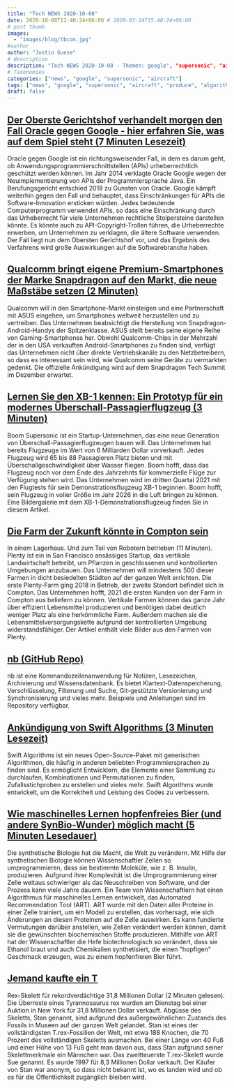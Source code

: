 ```yaml
---
title: "Tech NEWS 2020-10-08"
date: 2020-10-08T12:40:24+06:00 # 2020-03-14T15:40:24+06:00
# post thumb
images:
  - "images/blog/tbcon.jpg"
#author
author: "Justin Guese"
# description
description: "Tech NEWS 2020-10-08 - Themen: google", "supersonic", "aircraft"
# Taxonomies
categories: ["news", "google", "supersonic", "aircraft"]
tags: ["news", "google", "supersonic", "aircraft", "produce", "algorithms", "oracle"]
draft: false
---
```


## [Der Oberste Gerichtshof verhandelt morgen den Fall Oracle gegen Google - hier erfahren Sie, was auf dem Spiel steht (7 Minuten Lesezeit)](https://arstechnica.com/tech-policy/2020/10/google-asks-supreme-court-to-overrule-disastrous-ruling-on-api-copyrights//1/0100017507aecc2e-629108ef-232e-439f-b6a6-aff4ee29744d-000000/GPVSEvd5em_81R6dRgNUNkyCY2gehDcptcrWUU2-ArA=162)

 Oracle gegen Google ist ein richtungsweisender Fall, in dem es darum geht, ob Anwendungsprogrammierschnittstellen (APIs) urheberrechtlich geschützt werden können. Im Jahr 2014 verklagte Oracle Google wegen der Neuimplementierung von APIs der Programmiersprache Java. Ein Berufungsgericht entschied 2018 zu Gunsten von Oracle. Google kämpft weiterhin gegen den Fall und behauptet, dass Einschränkungen für APIs die Software-Innovation ersticken würden. Jedes bedeutende Computerprogramm verwendet APIs, so dass eine Einschränkung durch das Urheberrecht für viele Unternehmen rechtliche Stolpersteine darstellen könnte. Es könnte auch zu API-Copyright-Trollen führen, die Urheberrechte erwerben, um Unternehmen zu verklagen, die ältere Software verwenden. Der Fall liegt nun dem Obersten Gerichtshof vor, und das Ergebnis des Verfahrens wird große Auswirkungen auf die Softwarebranche haben.

## [Qualcomm bringt eigene Premium-Smartphones der Marke Snapdragon auf den Markt, die neue Maßstäbe setzen (2 Minuten)](https://hothardware.com/news/qualcomm-asus-snapdragon-875-elite-gaming-smartphone/1/0100017507aecc2e-629108ef-232e-439f-b6a6-aff4ee29744d-000000/N9gGehHNBkfpXTBtr1sSLWSlRCLPQrA2B3YpwIPp7KA=162)

 Qualcomm will in den Smartphone-Markt einsteigen und eine Partnerschaft mit ASUS eingehen, um Smartphones weltweit herzustellen und zu vertreiben. Das Unternehmen beabsichtigt die Herstellung von Snapdragon-Android-Handys der Spitzenklasse. ASUS stellt bereits seine eigene Reihe von Gaming-Smartphones her. Obwohl Qualcomm-Chips in der Mehrzahl der in den USA verkauften Android-Smartphones zu finden sind, verfügt das Unternehmen nicht über direkte Vertriebskanäle zu den Netzbetreibern, so dass es interessant sein wird, wie Qualcomm seine Geräte zu vermarkten gedenkt. Die offizielle Ankündigung wird auf dem Snapdragon Tech Summit im Dezember erwartet.

## [Lernen Sie den XB-1 kennen: Ein Prototyp für ein modernes Überschall-Passagierflugzeug (3 Minuten)](https://arstechnica.com/science/2020/10/the-supersonic-aircraft-company-boom-unveils-its-first-prototype//1/0100017507aecc2e-629108ef-232e-439f-b6a6-aff4ee29744d-000000/0C-gwyo2rvIBhZ6L_5eCMd5FH4p2VikMJ74Zy6xwtEo=162)

 Boom Supersonic ist ein Startup-Unternehmen, das eine neue Generation von Überschall-Passagierflugzeugen bauen will. Das Unternehmen hat bereits Flugzeuge im Wert von 6 Milliarden Dollar vorverkauft. Jedes Flugzeug wird 65 bis 88 Passagieren Platz bieten und mit Überschallgeschwindigkeit über Wasser fliegen. Boom hofft, dass das Flugzeug noch vor dem Ende des Jahrzehnts für kommerzielle Flüge zur Verfügung stehen wird. Das Unternehmen wird im dritten Quartal 2021 mit den Flugtests für sein Demonstrationsflugzeug XB-1 beginnen. Boom hofft, sein Flugzeug in voller Größe im Jahr 2026 in die Luft bringen zu können. Eine Bildergalerie mit dem XB-1-Demonstrationsflugzeug finden Sie in diesem Artikel.

## [Die Farm der Zukunft könnte in Compton sein](https://laist.com/2020/10/06/plenty_vertical_farm_compton_agriculture_technology_ag-tech_of_the_future_might_be_in_compton_warehouse_robots.php/1/0100017507aecc2e-629108ef-232e-439f-b6a6-aff4ee29744d-000000/XRKrKIeNHxPYr5V3iwintlZXiAb0Z5a9yOoxVQ5efYE=162)

 In einem Lagerhaus. Und zum Teil von Robotern betrieben (11 Minuten). Plenty ist ein in San Francisco ansässiges Startup, das vertikale Landwirtschaft betreibt, um Pflanzen in geschlossenen und kontrollierten Umgebungen anzubauen. Das Unternehmen will mindestens 500 dieser Farmen in dicht besiedelten Städten auf der ganzen Welt errichten. Die erste Plenty-Farm ging 2018 in Betrieb, der zweite Standort befindet sich in Compton. Das Unternehmen hofft, 2021 die ersten Kunden von der Farm in Compton aus beliefern zu können. Vertikale Farmen können das ganze Jahr über effizient Lebensmittel produzieren und benötigen dabei deutlich weniger Platz als eine herkömmliche Farm. Außerdem machen sie die Lebensmittelversorgungskette aufgrund der kontrollierten Umgebung widerstandsfähiger. Der Artikel enthält viele Bilder aus den Farmen von Plenty.

## [nb (GitHub Repo)](https://github.com/xwmx/nb/1/0100017507aecc2e-629108ef-232e-439f-b6a6-aff4ee29744d-000000/SP3PO8HedWW6OJd-eRtbX4nnDzbwANeXPEmF44Ba5mg=162)

 nb ist eine Kommandozeilenanwendung für Notizen, Lesezeichen, Archivierung und Wissensdatenbank. Es bietet Klartext-Datenspeicherung, Verschlüsselung, Filterung und Suche, Git-gestützte Versionierung und Synchronisierung und vieles mehr. Beispiele und Anleitungen sind im Repository verfügbar.

## [Ankündigung von Swift Algorithms (3 Minuten Lesezeit)](https://swift.org/blog/swift-algorithms//1/0100017507aecc2e-629108ef-232e-439f-b6a6-aff4ee29744d-000000/sCLnkV7A-NHWOnerKbiSmZmZ8Wa8aq-dqzx2custSK8=162)

 Swift Algorithms ist ein neues Open-Source-Paket mit generischen Algorithmen, die häufig in anderen beliebten Programmiersprachen zu finden sind. Es ermöglicht Entwicklern, die Elemente einer Sammlung zu durchlaufen, Kombinationen und Permutationen zu finden, Zufallsstichproben zu erstellen und vieles mehr. Swift Algorithms wurde entwickelt, um die Korrektheit und Leistung des Codes zu verbessern.

## [Wie maschinelles Lernen hopfenfreies Bier (und andere SynBio-Wunder) möglich macht (5 Minuten Lesedauer)](https://singularityhub.com/2020/10/06/how-machine-learning-made-hops-free-hoppy-beer-and-other-synbio-wonders-possible//1/0100017507aecc2e-629108ef-232e-439f-b6a6-aff4ee29744d-000000/OVx6-zlRXMEh-IW2E88OlJDWALkMflirjF3GhHU1XzU=162)

 Die synthetische Biologie hat die Macht, die Welt zu verändern. Mit Hilfe der synthetischen Biologie können Wissenschaftler Zellen so umprogrammieren, dass sie bestimmte Moleküle, wie z. B. Insulin, produzieren. Aufgrund ihrer Komplexität ist die Umprogrammierung einer Zelle weitaus schwieriger als das Neuschreiben von Software, und der Prozess kann viele Jahre dauern. Ein Team von Wissenschaftlern hat einen Algorithmus für maschinelles Lernen entwickelt, das Automated Recommendation Tool (ART). ART wurde mit den Daten aller Proteine in einer Zelle trainiert, um ein Modell zu erstellen, das vorhersagt, wie sich Änderungen an diesen Proteinen auf die Zelle auswirken. Es kann fundierte Vermutungen darüber anstellen, wie Zellen verändert werden können, damit sie die gewünschten biochemischen Stoffe produzieren. Mithilfe von ART hat der Wissenschaftler die Hefe biotechnologisch so verändert, dass sie Ethanol braut und auch Chemikalien synthetisiert, die einen "hopfigen" Geschmack erzeugen, was zu einem hopfenfreien Bier führt.

## [Jemand kaufte ein T](https://www.vice.com/en/article/3az339/someone-bought-a-t-rex-skeleton-for-a-record-breaking-dollar318-million/1/0100017507aecc2e-629108ef-232e-439f-b6a6-aff4ee29744d-000000/4pnFr9q6sVJYb3q7T-jlryEStOuQFhGh1fExgaJDGVE=162)

 Rex-Skelett für rekordverdächtige 31,8 Millionen Dollar (2 Minuten gelesen). Die Überreste eines Tyrannosaurus rex wurden am Dienstag bei einer Auktion in New York für 31,8 Millionen Dollar verkauft. Abgüsse des Skeletts, Stan genannt, sind aufgrund des außergewöhnlichen Zustands des Fossils in Museen auf der ganzen Welt gelandet. Stan ist eines der vollständigsten T.rex-Fossilien der Welt, mit etwa 188 Knochen, die 70 Prozent des vollständigen Skeletts ausmachen. Bei einer Länge von 40 Fuß und einer Höhe von 13 Fuß geht man davon aus, dass Stan aufgrund seiner Skelettmerkmale ein Männchen war. Das zweitteuerste T.rex-Skelett wurde Sue genannt. Es wurde 1997 für 8,3 Millionen Dollar verkauft. Der Käufer von Stan war anonym, so dass nicht bekannt ist, wo es landen wird und ob es für die Öffentlichkeit zugänglich bleiben wird.

